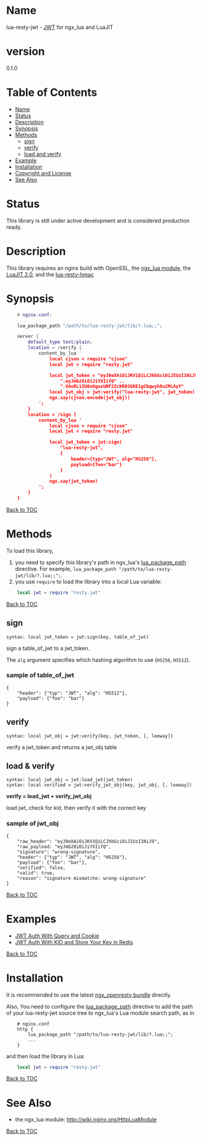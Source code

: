 Name
====

lua-resty-jwt - [JWT](http://self-issued.info/docs/draft-jones-json-web-token-01.html) for ngx_lua and LuaJIT

version
=======

0.1.0


Table of Contents
=================

* [Name](#name)
* [Status](#status)
* [Description](#description)
* [Synopsis](#synopsis)
* [Methods](#methods)
    * [sign](#sign)
    * [verify](#verify)
    * [load and verify](#load--verify)
* [Example](#examples)
* [Installation](#installation)
* [Copyright and License](#copyright-and-license)
* [See Also](#see-also)

Status
======

This library is still under active development and is considered production ready.

Description
===========

This library requires an nginx build with OpenSSL,
the [ngx_lua module](http://wiki.nginx.org/HttpLuaModule),
the [LuaJIT 2.0](http://luajit.org/luajit.html),
and the [lua-resty-hmac](https://github.com/jkeys089/lua-resty-hmac)

Synopsis
========

```lua
    # nginx.conf:

    lua_package_path "/path/to/lua-resty-jwt/lib/?.lua;;";

    server {
        default_type text/plain;
        location = /verify {
            content_by_lua '
                local cjson = require "cjson"
                local jwt = require "resty.jwt"

                local jwt_token = "eyJ0eXAiOiJKV1QiLCJhbGciOiJIUzI1NiJ9" ..
                    ".eyJmb28iOiJiYXIifQ" ..
                    ".VAoRL1IU0nOguxURF2ZcKR0SGKE1gCbqwyh8u2MLAyY"
                local jwt_obj = jwt:verify("lua-resty-jwt", jwt_token)
                ngx.say(cjson.encode(jwt_obj))
            ';
        }
        location = /sign {
            content_by_lua '
                local cjson = require "cjson"
                local jwt = require "resty.jwt"

                local jwt_token = jwt:sign(
                    "lua-resty-jwt",
                    {
                        header={typ="JWT", alg="HS256"},
                        payload={foo="bar"}
                    }
                )
                ngx.say(jwt_token)
            ';
        }
    }
```

[Back to TOC](#table-of-contents)

Methods
=======

To load this library,

1. you need to specify this library's path in ngx_lua's [lua_package_path](https://github.com/openresty/lua-nginx-module#lua_package_path) directive. For example, `lua_package_path "/path/to/lua-resty-jwt/lib/?.lua;;";`.
2. you use `require` to load the library into a local Lua variable:

```lua
    local jwt = require "resty.jwt"
```

[Back to TOC](#table-of-contents)


sign
----

`syntax: local jwt_token = jwt:sign(key, table_of_jwt)`

sign a table_of_jwt to a jwt_token.

The `alg` argument specifies which hashing algorithm to use (`HS256`, `HS512`).

### sample of table_of_jwt ###
```
{
    "header": {"typ": "JWT", "alg": "HS512"},
    "payload": {"foo": "bar"}
}
```

verify
------
`syntax: local jwt_obj = jwt:verify(key, jwt_token, [, leeway])`

verify a jwt_token and returns a jwt_obj table


load & verify
----------------------------------------
```
syntax: local jwt_obj = jwt:load_jwt(jwt_token)
syntax: local verified = jwt:verify_jwt_obj(key, jwt_obj, [, leeway])
```


__verify = load_jwt +  verify_jwt_obj__

load jwt, check for kid, then verify it with the correct key


### sample of jwt_obj ###
```
{
    "raw_header": "eyJ0eXAiOiJKV1QiLCJhbGciOiJIUzI1NiJ9",
    "raw_payload: "eyJmb28iOiJiYXIifQ",
    "signature": "wrong-signature",
    "header": {"typ": "JWT", "alg": "HS256"},
    "payload": {"foo": "bar"},
    "verified": false,
    "valid": true,
    "reason": "signature mismatche: wrong-signature"
}
```

[Back to TOC](#table-of-contents)

Examples
========
* [JWT Auth With Query and Cookie](examples/README.md#jwt-auth-using-query-and-cookie)
* [JWT Auth With KID and Store Your Key in Redis](examples/README.md#jwt-auth-with-kid-and-store-keys-in-redis)

[Back to TOC](#table-of-contents)


Installation
============

It is recommended to use the latest [ngx_openresty bundle](http://openresty.org) directly.

Also, You need to configure
the [lua_package_path](https://github.com/openresty/lua-nginx-module#lua_package_path) directive to
add the path of your lua-resty-jwt source tree to ngx_lua's Lua module search path, as in

```nginx
    # nginx.conf
    http {
        lua_package_path "/path/to/lua-resty-jwt/lib/?.lua;;";
        ...
    }
```

and then load the library in Lua:

```lua
    local jwt = require "resty.jwt"
```


[Back to TOC](#table-of-contents)

See Also
========
* the ngx_lua module: http://wiki.nginx.org/HttpLuaModule

[Back to TOC](#table-of-contents)
